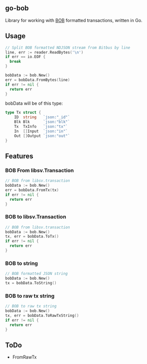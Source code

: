 ## go-bob

Library for working with [BOB](https://) formatted transactions, written in Go.

## Usage

```go
// Split BOB formatted NDJSON stream from Bitbus by line
line, err := reader.ReadBytes('\n')
if err == io.EOF {
  break
}

bobData := bob.New()
err = bobData.FromBytes(line)
if err != nil {
  return err
}

```

bobData will be of this type:

```go
type Tx struct {
	ID  string   `json:"_id"`
	Blk Blk      `json:"blk"`
	Tx  TxInfo   `json:"tx"`
	In  []Input  `json:"in"`
	Out []Output `json:"out"`
}
```

## Features

### BOB From libsv.Transaction

```go
// BOB from libsv.transaction
bobData := bob.New()
err = bobData.FromTx(tx)
if err != nil {
  return err
}

```

### BOB to libsv.Transaction

```go
// BOB from libsv.transaction
bobData := bob.New()
tx, err = bobData.ToTx()
if err != nil {
  return err
}

```

### BOB to string

```go
// BOB formatted JSON string
bobData := bob.New()
tx = bobData.ToString()

```

### BOB to raw tx string

```go
// BOB to raw tx string
bobData := bob.New()
tx, err = bobData.ToRawTxString()
if err != nil {
  return err
}

```

## ToDo

- FromRawTx

